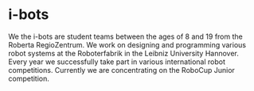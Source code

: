 # i-bots
We the i-bots are student teams between the ages of 8 and 19 from the Roberta RegioZentrum. We work on designing and programming various robot systems at the Roboterfabrik in the Leibniz University Hannover. Every year we successfully take part in various international robot competitions. Currently we are concentrating on the RoboCup Junior competition.
